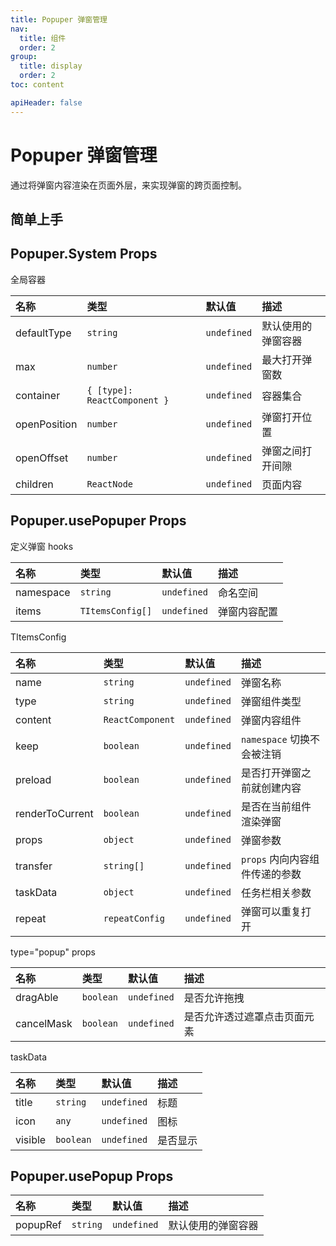 ```yaml
---
title: Popuper 弹窗管理
nav:
  title: 组件
  order: 2
group: 
  title: display
  order: 2
toc: content

apiHeader: false
---
```


# Popuper 弹窗管理

通过将弹窗内容渲染在页面外层，来实现弹窗的跨页面控制。

## 简单上手

<code src="./demo/base" transform></code>

## Popuper.System Props

全局容器

| 名称         | 类型                         | 默认值      | 描述               |
| :----------- | :--------------------------- | :---------- | :----------------- |
| defaultType  | `string`                     | `undefined` | 默认使用的弹窗容器 |
| max          | `number`                     | `undefined` | 最大打开弹窗数     |
| container    | `{ [type]: ReactComponent }` | `undefined` | 容器集合           |
| openPosition | `number`                     | `undefined` | 弹窗打开位置       |
| openOffset   | `number`                     | `undefined` | 弹窗之间打开间隙   |
| children     | `ReactNode`                  | `undefined` | 页面内容           |

## Popuper.usePopuper Props

定义弹窗 hooks

| 名称      | 类型             | 默认值      | 描述         |
| :-------- | :--------------- | :---------- | :----------- |
| namespace | `string`         | `undefined` | 命名空间     |
| items     | `TItemsConfig[]` | `undefined` | 弹窗内容配置 |

TItemsConfig

| 名称            | 类型             | 默认值      | 描述                           |
| :-------------- | :--------------- | :---------- | :----------------------------- |
| name            | `string`         | `undefined` | 弹窗名称                       |
| type            | `string`         | `undefined` | 弹窗组件类型                   |
| content         | `ReactComponent` | `undefined` | 弹窗内容组件                   |
| keep            | `boolean`        | `undefined` | `namespace` 切换不会被注销     |
| preload         | `boolean`        | `undefined` | 是否打开弹窗之前就创建内容     |
| renderToCurrent | `boolean`        | `undefined` | 是否在当前组件渲染弹窗         |
| props           | `object`         | `undefined` | 弹窗参数                       |
| transfer        | `string[]`       | `undefined` | `props` 内向内容组件传递的参数 |
| taskData        | `object`         | `undefined` | 任务栏相关参数                 |
| repeat          | `repeatConfig`   | `undefined` | 弹窗可以重复打开               |

type="popup" props

| 名称       | 类型      | 默认值      | 描述                         |
| :--------- | :-------- | :---------- | :--------------------------- |
| dragAble   | `boolean` | `undefined` | 是否允许拖拽                 |
| cancelMask | `boolean` | `undefined` | 是否允许透过遮罩点击页面元素 |

taskData

| 名称    | 类型      | 默认值      | 描述     |
| :------ | :-------- | :---------- | :------- |
| title   | `string`  | `undefined` | 标题     |
| icon    | `any`     | `undefined` | 图标     |
| visible | `boolean` | `undefined` | 是否显示 |

## Popuper.usePopup Props

| 名称     | 类型     | 默认值      | 描述               |
| :------- | :------- | :---------- | :----------------- |
| popupRef | `string` | `undefined` | 默认使用的弹窗容器 |
